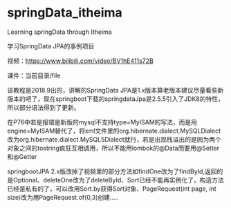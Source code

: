 # springData_itheima
Learning springData through Itheima 


学习SpringData JPA的事例项目

视频：https://www.bilibili.com/video/BV1hE411s72B

课件：当前目录/file



该教程是2018.9出的，讲解的SpringData JPA是1.x版本算老版本建议尽量看些新版本的吧了，现在springboot下载的springdataJpa是2.5.5引入了JDK8的特性，所以部分语法得到了更新。

在P76中若是报错是新版的mysql不支持type=MyISAM的写法，而是用engine=MyISAM替代了，将xml文件里的org.hibernate.dialect.MySQLDialect改为org.hibernate.dialect.MySQL5Dialect就行，若是出现栈溢出的是因为两个对象之间的tostring疯狂互相调用，所以不能用lombok的@Data而要用@Setter和@Getter

springbootJPA 2.x版改掉了视频里的部分方法如findOne改为了findById,返回的是Optional、deleteOne改为了deleteById、Sort已经不能再实例化了，构造方法已经是私有的了，可以改用Sort.by获得Sort对象、PageRequest(int page, int size)改为用PageRequest.of(0,3)创建.....